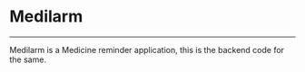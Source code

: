 # Medilarm
<hr/>
Medilarm is a Medicine reminder application, this is the backend code for the same.
